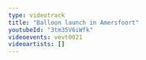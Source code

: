 ```yaml
---
type: videotrack
title: "Balloon launch in Amersfoort"
youtubeId: "3tm35V6iWfk"
videoevents: vevt0021
videoartists: []
---
```

